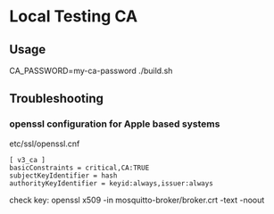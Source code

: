 # Local Testing CA

## Usage
CA_PASSWORD=my-ca-password ./build.sh

## Troubleshooting
### openssl configuration for Apple based systems
etc/ssl/openssl.cnf

```
[ v3_ca ]
basicConstraints = critical,CA:TRUE
subjectKeyIdentifier = hash
authorityKeyIdentifier = keyid:always,issuer:always
```

check key: openssl x509 -in mosquitto-broker/broker.crt -text -noout